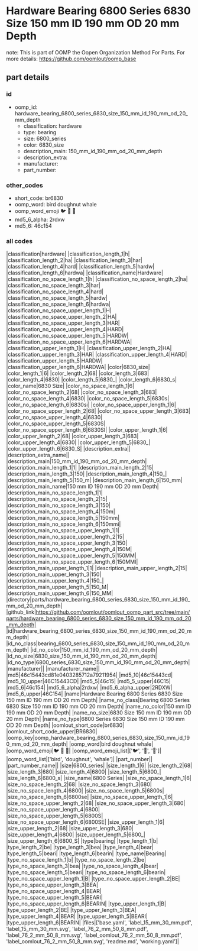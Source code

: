 # Hardware Bearing 6800 Series 6830 Size 150 mm ID 190 mm OD 20 mm Depth  

note: This is part of OOMP the Oopen Organization Method For Parts. For more details: https://github.com/oomlout/oomp_base

##  part details





### id
* oomp_id: hardware_bearing_6800_series_6830_size_150_mm_id_190_mm_od_20_mm_depth
  * classification: hardware
  * type: bearing
  * size: 6800_series
  * color: 6830_size
  * description_main: 150_mm_id_190_mm_od_20_mm_depth
  * description_extra: 
  * manufacturer: 
  * part_number: 

### other_codes
* short_code: br6830
* oomp_word: bird doughnut whale
* oomp_word_emoji :bird: :doughnut: :whale:
* md5_6_alpha: 2rdxw
* md5_6: 46c154

### all codes 
|classification|hardware|
|classification_length_1|h|
|classification_length_2|ha|
|classification_length_3|har|
|classification_length_4|hard|
|classification_length_5|hardw|
|classification_length_6|hardwa|
|classification_name|Hardware|
|classification_no_space_length_1|h|
|classification_no_space_length_2|ha|
|classification_no_space_length_3|har|
|classification_no_space_length_4|hard|
|classification_no_space_length_5|hardw|
|classification_no_space_length_6|hardwa|
|classification_no_space_upper_length_1|H|
|classification_no_space_upper_length_2|HA|
|classification_no_space_upper_length_3|HAR|
|classification_no_space_upper_length_4|HARD|
|classification_no_space_upper_length_5|HARDW|
|classification_no_space_upper_length_6|HARDWA|
|classification_upper_length_1|H|
|classification_upper_length_2|HA|
|classification_upper_length_3|HAR|
|classification_upper_length_4|HARD|
|classification_upper_length_5|HARDW|
|classification_upper_length_6|HARDWA|
|color|6830_size|
|color_length_1|6|
|color_length_2|68|
|color_length_3|683|
|color_length_4|6830|
|color_length_5|6830_|
|color_length_6|6830_s|
|color_name|6830 Size|
|color_no_space_length_1|6|
|color_no_space_length_2|68|
|color_no_space_length_3|683|
|color_no_space_length_4|6830|
|color_no_space_length_5|6830s|
|color_no_space_length_6|6830si|
|color_no_space_upper_length_1|6|
|color_no_space_upper_length_2|68|
|color_no_space_upper_length_3|683|
|color_no_space_upper_length_4|6830|
|color_no_space_upper_length_5|6830S|
|color_no_space_upper_length_6|6830SI|
|color_upper_length_1|6|
|color_upper_length_2|68|
|color_upper_length_3|683|
|color_upper_length_4|6830|
|color_upper_length_5|6830_|
|color_upper_length_6|6830_S|
|description_extra||
|description_extra_name||
|description_main|150_mm_id_190_mm_od_20_mm_depth|
|description_main_length_1|1|
|description_main_length_2|15|
|description_main_length_3|150|
|description_main_length_4|150_|
|description_main_length_5|150_m|
|description_main_length_6|150_mm|
|description_main_name|150 mm ID 190 mm OD 20 mm Depth|
|description_main_no_space_length_1|1|
|description_main_no_space_length_2|15|
|description_main_no_space_length_3|150|
|description_main_no_space_length_4|150m|
|description_main_no_space_length_5|150mm|
|description_main_no_space_length_6|150mmi|
|description_main_no_space_upper_length_1|1|
|description_main_no_space_upper_length_2|15|
|description_main_no_space_upper_length_3|150|
|description_main_no_space_upper_length_4|150M|
|description_main_no_space_upper_length_5|150MM|
|description_main_no_space_upper_length_6|150MMI|
|description_main_upper_length_1|1|
|description_main_upper_length_2|15|
|description_main_upper_length_3|150|
|description_main_upper_length_4|150_|
|description_main_upper_length_5|150_M|
|description_main_upper_length_6|150_MM|
|directory|parts/hardware_bearing_6800_series_6830_size_150_mm_id_190_mm_od_20_mm_depth|
|github_link|https://github.com/oomlout/oomlout_oomp_part_src/tree/main/parts/hardware_bearing_6800_series_6830_size_150_mm_id_190_mm_od_20_mm_depth|
|id|hardware_bearing_6800_series_6830_size_150_mm_id_190_mm_od_20_mm_depth|
|id_no_class|bearing_6800_series_6830_size_150_mm_id_190_mm_od_20_mm_depth|
|id_no_color|150_mm_id_190_mm_od_20_mm_depth|
|id_no_size|6830_size_150_mm_id_190_mm_od_20_mm_depth|
|id_no_type|6800_series_6830_size_150_mm_id_190_mm_od_20_mm_depth|
|manufacturer||
|manufacturer_name||
|md5|46c15443cd81e0403285712a79211954|
|md5_10|46c15443cd|
|md5_10_upper|46C15443CD|
|md5_5|46c15|
|md5_5_upper|46C15|
|md5_6|46c154|
|md5_6_alpha|2rdxw|
|md5_6_alpha_upper|2RDXW|
|md5_6_upper|46C154|
|name|Hardware Bearing 6800 Series 6830 Size 150 mm ID 190 mm OD 20 mm Depth|
|name_no_class|Bearing 6800 Series 6830 Size 150 mm ID 190 mm OD 20 mm Depth|
|name_no_color|150 mm ID 190 mm OD 20 mm Depth|
|name_no_size|6830 Size 150 mm ID 190 mm OD 20 mm Depth|
|name_no_type|6800 Series 6830 Size 150 mm ID 190 mm OD 20 mm Depth|
|oomlout_short_code|br6830|
|oomlout_short_code_upper|BR6830|
|oomp_key|oomp_hardware_bearing_6800_series_6830_size_150_mm_id_190_mm_od_20_mm_depth|
|oomp_word|bird doughnut whale|
|oomp_word_emoji|:bird: :doughnut: :whale:|
|oomp_word_emoji_list|[':bird:', ':doughnut:', ':whale:']|
|oomp_word_list|['bird', 'doughnut', 'whale']|
|part_number||
|part_number_name||
|size|6800_series|
|size_length_1|6|
|size_length_2|68|
|size_length_3|680|
|size_length_4|6800|
|size_length_5|6800_|
|size_length_6|6800_s|
|size_name|6800 Series|
|size_no_space_length_1|6|
|size_no_space_length_2|68|
|size_no_space_length_3|680|
|size_no_space_length_4|6800|
|size_no_space_length_5|6800s|
|size_no_space_length_6|6800se|
|size_no_space_upper_length_1|6|
|size_no_space_upper_length_2|68|
|size_no_space_upper_length_3|680|
|size_no_space_upper_length_4|6800|
|size_no_space_upper_length_5|6800S|
|size_no_space_upper_length_6|6800SE|
|size_upper_length_1|6|
|size_upper_length_2|68|
|size_upper_length_3|680|
|size_upper_length_4|6800|
|size_upper_length_5|6800_|
|size_upper_length_6|6800_S|
|type|bearing|
|type_length_1|b|
|type_length_2|be|
|type_length_3|bea|
|type_length_4|bear|
|type_length_5|beari|
|type_length_6|bearin|
|type_name|Bearing|
|type_no_space_length_1|b|
|type_no_space_length_2|be|
|type_no_space_length_3|bea|
|type_no_space_length_4|bear|
|type_no_space_length_5|beari|
|type_no_space_length_6|bearin|
|type_no_space_upper_length_1|B|
|type_no_space_upper_length_2|BE|
|type_no_space_upper_length_3|BEA|
|type_no_space_upper_length_4|BEAR|
|type_no_space_upper_length_5|BEARI|
|type_no_space_upper_length_6|BEARIN|
|type_upper_length_1|B|
|type_upper_length_2|BE|
|type_upper_length_3|BEA|
|type_upper_length_4|BEAR|
|type_upper_length_5|BEARI|
|type_upper_length_6|BEARIN|
|files|['base.yaml', 'label_15_mm_30_mm.pdf', 'label_15_mm_30_mm.svg', 'label_76_2_mm_50_8_mm.pdf', 'label_76_2_mm_50_8_mm.svg', 'label_oomlout_76_2_mm_50_8_mm.pdf', 'label_oomlout_76_2_mm_50_8_mm.svg', 'readme.md', 'working.yaml']|
